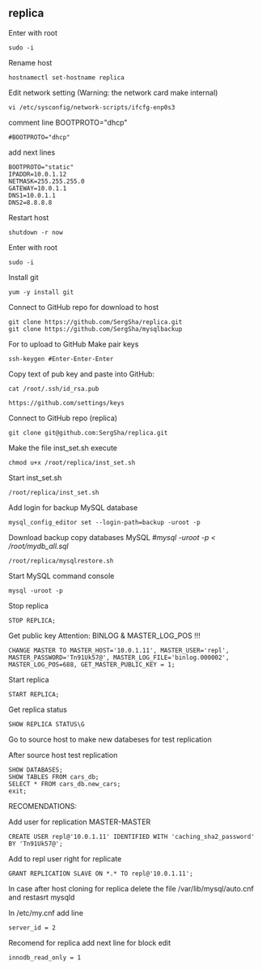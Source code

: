 ## replica
Enter with root
```
sudo -i
```

Rename host
```
hostnamectl set-hostname replica
```

Edit network setting (Warning: the network card make internal)
```
vi /etc/sysconfig/network-scripts/ifcfg-enp0s3
```

comment line BOOTPROTO="dhcp"
```
#BOOTPROTO="dhcp"
```

add next lines
```
BOOTPROTO="static"
IPADDR=10.0.1.12
NETMASK=255.255.255.0
GATEWAY=10.0.1.1
DNS1=10.0.1.1
DNS2=8.8.8.8
```

Restart host
```
shutdown -r now
```

Enter with root
```
sudo -i
```

Install git
```
yum -y install git
```

Connect to GitHub repo for download to host
```
git clone https://github.com/SergSha/replica.git
git clone https://github.com/SergSha/mysqlbackup
```

For to upload to GitHub
Make pair keys
```
ssh-keygen #Enter-Enter-Enter
```
Copy text of pub key and paste into GitHub:
```
cat /root/.ssh/id_rsa.pub
```
```
https://github.com/settings/keys
```
Connect to GitHub repo (replica)
```
git clone git@github.com:SergSha/replica.git
```

Make the file inst_set.sh execute
```
chmod u+x /root/replica/inst_set.sh
```

Start inst_set.sh
```
/root/replica/inst_set.sh
```

Add login for backup MySQL database
```
mysql_config_editor set --login-path=backup -uroot -p
```

Download backup copy databases MySQL
*#mysql -uroot -p < /root/mydb_all.sql*
```
/root/replica/mysqlrestore.sh
```

Start MySQL command console
```
mysql -uroot -p
```

Stop replica
```
STOP REPLICA;
```

Get public key Attention: BINLOG & MASTER_LOG_POS !!!
```
CHANGE MASTER TO MASTER_HOST='10.0.1.11', MASTER_USER='repl', MASTER_PASSWORD='Tn91Uk57@', MASTER_LOG_FILE='binlog.000002', MASTER_LOG_POS=688, GET_MASTER_PUBLIC_KEY = 1;
```

Start replica
```
START REPLICA;
```

Get replica status
```
SHOW REPLICA STATUS\G
```

Go to source host to make new databeses for test replication

After source host test replication
```
SHOW DATABASES;
SHOW TABLES FROM cars_db;
SELECT * FROM cars_db.new_cars;
exit;
```

RECOMENDATIONS:

Add user for replication MASTER-MASTER
```
CREATE USER repl@'10.0.1.11' IDENTIFIED WITH 'caching_sha2_password' BY 'Tn91Uk57@';
```

Add to repl user right for replicate
```
GRANT REPLICATION SLAVE ON *.* TO repl@'10.0.1.11';
```

In case after host cloning for replica delete the file /var/lib/mysql/auto.cnf and restasrt mysqld

In /etc/my.cnf add line
```
server_id = 2
```

Recomend for replica add next line for block edit
```
innodb_read_only = 1
```

